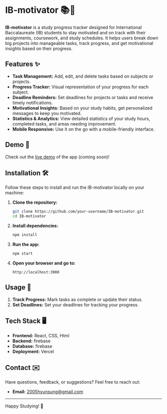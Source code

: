 # IB-motivator 📚🎯

**IB-motivator** is a study progress tracker designed for International Baccalaureate (IB) students to stay motivated and on track with their assignments, coursework, and study schedules. It helps users break down big projects into manageable tasks, track progress, and get motivational insights based on their progress.

## Features ✨
- **Task Management:** Add, edit, and delete tasks based on subjects or projects.
- **Progress Tracker:** Visual representation of your progress for each subject.
- **Deadline Reminders:** Set deadlines for projects or tasks and receive timely notifications.
- **Motivational Insights:** Based on your study habits, get personalized messages to keep you motivated.
- **Statistics & Analytics:** View detailed statistics of your study hours, completed tasks, and areas needing improvement.
- **Mobile Responsive:** Use it on the go with a mobile-friendly interface.

## Demo 🎥
Check out the [live demo]([https://ib-motivator.vercel.app/]) of the app (coming soon)!

## Installation 🛠️
Follow these steps to install and run the IB-motivator locally on your machine:

1. **Clone the repository:**
    ```bash
    git clone https://github.com/your-username/IB-motivator.git
    cd IB-motivator
    ```

2. **Install dependencies:**
    ```bash
    npm install
    ```

3. **Run the app:**
    ```bash
    npm start
    ```

4. **Open your browser and go to:**
    ```
    http://localhost:3000
    ```

## Usage 📖

1. **Track Progress:** Mark tasks as complete or update their status.
2. **Set Deadlines:** Set your deadlines for tracking your progress.

## Tech Stack 🖥️

- **Frontend:** React, CSS, Html
- **Backend:** firebase
- **Database:** firebase
- **Deployment:** Vercel


## Contact ✉️
Have questions, feedback, or suggestions? Feel free to reach out:

- **Email:** 2005hyunsung@gmail.com
---

Happy Studying! 🚀
